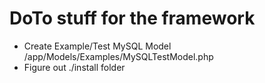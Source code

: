 # DoTo stuff for the framework

- Create Example/Test MySQL Model /app/Models/Examples/MySQLTestModel.php
- Figure out ./install folder
 
